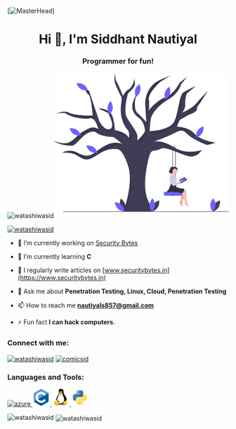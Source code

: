 [![MasterHead](https://drive.google.com/file/d/1N_sMjoerFWd7bKUsrUKpyTIGB9L9LtHG/view?usp=sharing)]
<h1 align="center">Hi 👋, I'm Siddhant Nautiyal</h1>
<h3 align="center">Programmer for fun!</h3>
<img align="right" alt="swing" width="400" src="https://raw.githubusercontent.com/comicsid/elements/3a50915936a9223b997d83ad8a2e791445ea007f/tree_swing.svg">

<p align="left"> <img src="https://komarev.com/ghpvc/?username=watashiwasid&label=Profile%20views&color=0e75b6&style=flat" alt="watashiwasid" /> </p>

<p align="left"> <a href="https://twitter.com/watashiwasid" target="blank"><img src="https://img.shields.io/twitter/follow/watashiwasid?logo=twitter&style=for-the-badge" alt="watashiwasid" /></a> </p>

- 🔭 I’m currently working on [Security Bytes](https://www.securitybytes.in)

- 🌱 I’m currently learning **C**

- 📝 I regularly write articles on [www.securitybytes.in](https://www.securitybytes.in)

- 💬 Ask me about **Penetration Testing, Linux, Cloud, Penetration Testing**

- 📫 How to reach me **nautiyals857@gmail.com**

- ⚡ Fun fact **I can hack computers.**

<h3 align="left">Connect with me:</h3>
<p align="left">
<a href="https://twitter.com/watashiwasid" target="blank"><img align="center" src="https://raw.githubusercontent.com/rahuldkjain/github-profile-readme-generator/master/src/images/icons/Social/twitter.svg" alt="watashiwasid" height="30" width="40" /></a>
<a href="https://linkedin.com/in/comicsid" target="blank"><img align="center" src="https://raw.githubusercontent.com/rahuldkjain/github-profile-readme-generator/master/src/images/icons/Social/linked-in-alt.svg" alt="comicsid" height="30" width="40" /></a>
</p>

<h3 align="left">Languages and Tools:</h3>
<p align="left"> <a href="https://azure.microsoft.com/en-in/" target="_blank" rel="noreferrer"> <img src="https://www.vectorlogo.zone/logos/microsoft_azure/microsoft_azure-icon.svg" alt="azure" width="40" height="40"/> </a> <a href="https://www.cprogramming.com/" target="_blank" rel="noreferrer"> <img src="https://raw.githubusercontent.com/devicons/devicon/master/icons/c/c-original.svg" alt="c" width="40" height="40"/> </a> <a href="https://www.linux.org/" target="_blank" rel="noreferrer"> <img src="https://raw.githubusercontent.com/devicons/devicon/master/icons/linux/linux-original.svg" alt="linux" width="40" height="40"/> </a> <a href="https://www.python.org" target="_blank" rel="noreferrer"> <img src="https://raw.githubusercontent.com/devicons/devicon/master/icons/python/python-original.svg" alt="python" width="40" height="40"/> </a> </p>

<p><img align="left" src="https://github-readme-stats.vercel.app/api/top-langs?username=watashiwasid&show_icons=true&locale=en&layout=compact" alt="watashiwasid" /></p>

<p>&nbsp;<img align="center" src="https://github-readme-stats.vercel.app/api?username=watashiwasid&show_icons=true&locale=en" alt="watashiwasid" /></p>
